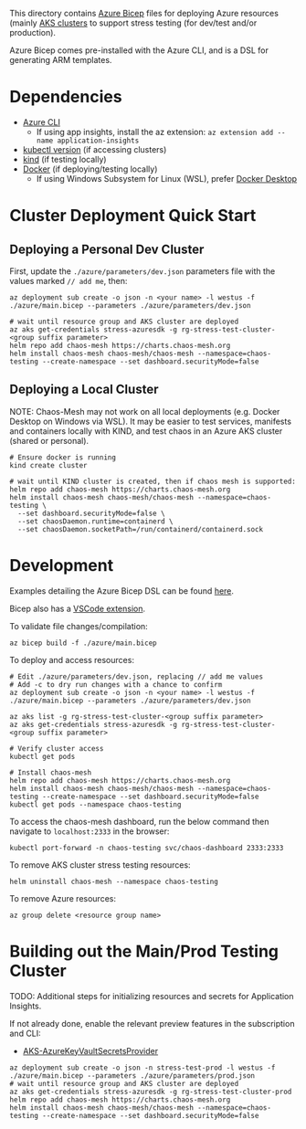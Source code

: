 This directory contains [Azure Bicep](https://docs.microsoft.com/en-us/azure/azure-resource-manager/bicep/overview)
files for deploying Azure resources (mainly [AKS clusters](https://azure.microsoft.com/en-us/services/kubernetes-service/)
to support stress testing (for dev/test and/or production).

Azure Bicep comes pre-installed with the Azure CLI, and is a DSL for generating ARM templates.

# Dependencies

- [Azure CLI](https://docs.microsoft.com/en-us/cli/azure/install-azure-cli)
    - If using app insights, install the az extension: `az extension add --name application-insights`
- [kubectl version](https://kubernetes.io/docs/tasks/tools/#kubectl) (if accessing clusters)
- [kind](https://github.com/kubernetes-sigs/kind/releases) (if testing locally)
- [Docker](https://docs.docker.com/get-docker/) (if deploying/testing locally)
    - If using Windows Subsystem for Linux (WSL), prefer [Docker Desktop](https://docs.docker.com/docker-for-windows/wsl/)

# Cluster Deployment Quick Start

## Deploying a Personal Dev Cluster

First, update the `./azure/parameters/dev.json` parameters file with the values marked `// add me`, then:

```
az deployment sub create -o json -n <your name> -l westus -f ./azure/main.bicep --parameters ./azure/parameters/dev.json

# wait until resource group and AKS cluster are deployed
az aks get-credentials stress-azuresdk -g rg-stress-test-cluster-<group suffix parameter>
helm repo add chaos-mesh https://charts.chaos-mesh.org
helm install chaos-mesh chaos-mesh/chaos-mesh --namespace=chaos-testing --create-namespace --set dashboard.securityMode=false
```

## Deploying a Local Cluster

NOTE: Chaos-Mesh may not work on all local deployments (e.g. Docker Desktop on Windows via WSL).
It may be easier to test services, manifests and containers locally with KIND, and test chaos
in an Azure AKS cluster (shared or personal).

```
# Ensure docker is running
kind create cluster

# wait until KIND cluster is created, then if chaos mesh is supported:
helm repo add chaos-mesh https://charts.chaos-mesh.org
helm install chaos-mesh chaos-mesh/chaos-mesh --namespace=chaos-testing \
  --set dashboard.securityMode=false \
  --set chaosDaemon.runtime=containerd \
  --set chaosDaemon.socketPath=/run/containerd/containerd.sock
```

# Development

Examples detailing the Azure Bicep DSL can be found [here](https://github.com/Azure/bicep/tree/main/docs/examples).

Bicep also has a [VSCode extension](https://marketplace.visualstudio.com/items?itemName=ms-azuretools.vscode-bicep).

To validate file changes/compilation:

```
az bicep build -f ./azure/main.bicep
```

To deploy and access resources:

```
# Edit ./azure/parameters/dev.json, replacing // add me values
# Add -c to dry run changes with a chance to confirm
az deployment sub create -o json -n <your name> -l westus -f ./azure/main.bicep --parameters ./azure/parameters/dev.json

az aks list -g rg-stress-test-cluster-<group suffix parameter>
az aks get-credentials stress-azuresdk -g rg-stress-test-cluster-<group suffix parameter>

# Verify cluster access
kubectl get pods

# Install chaos-mesh
helm repo add chaos-mesh https://charts.chaos-mesh.org
helm install chaos-mesh chaos-mesh/chaos-mesh --namespace=chaos-testing --create-namespace --set dashboard.securityMode=false
kubectl get pods --namespace chaos-testing
```

To access the chaos-mesh dashboard, run the below command then navigate to `localhost:2333` in the browser:

```
kubectl port-forward -n chaos-testing svc/chaos-dashboard 2333:2333
```

To remove AKS cluster stress testing resources:

```
helm uninstall chaos-mesh --namespace chaos-testing
```

To remove Azure resources:

```
az group delete <resource group name>
```

# Building out the Main/Prod Testing Cluster

TODO: Additional steps for initializing resources and secrets for Application Insights.

If not already done, enable the relevant preview features in the subscription and CLI:
- [AKS-AzureKeyVaultSecretsProvider](https://docs.microsoft.com/en-us/azure/aks/csi-secrets-store-driver#register-the-aks-azurekeyvaultsecretsprovider-preview-feature)

```
az deployment sub create -o json -n stress-test-prod -l westus -f ./azure/main.bicep --parameters ./azure/parameters/prod.json
# wait until resource group and AKS cluster are deployed
az aks get-credentials stress-azuresdk -g rg-stress-test-cluster-prod
helm repo add chaos-mesh https://charts.chaos-mesh.org
helm install chaos-mesh chaos-mesh/chaos-mesh --namespace=chaos-testing --create-namespace --set dashboard.securityMode=false
```
